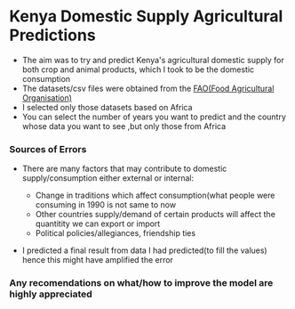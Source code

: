 # Kenya Domestic Supply Agricultural Predictions
- The aim was to try and predict Kenya's agricultural domestic supply for both crop and animal products, which I took to be the domestic consumption
- The datasets/csv files were obtained from the [FAO(Food Agricultural Organisation)](www.fao.org/faostat/en/#home)
- I selected only those datasets based on Africa
- You can select the number of years you want to predict and the country whose data you want to see ,but only those from Africa

### Sources of Errors
- There are many factors that may contribute to domestic supply/consumption either external or internal:
  * Change in traditions which affect consumption(what people were consuming in 1990 is not same to now
  * Other countries supply/demand of certain products will affect the quantitity we can export or import
  * Political policies/allegiances, friendship ties
  
- I predicted a final result from data I had predicted(to fill the values) hence this might have amplified the error



### Any recomendations on what/how to improve the model are highly appreciated  
 
